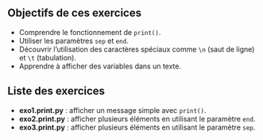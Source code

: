 ## Objectifs de ces exercices
- Comprendre le fonctionnement de `print()`.
- Utiliser les paramètres `sep` et `end`.
- Découvrir l’utilisation des caractères spéciaux comme `\n` (saut de ligne) et `\t` (tabulation).
- Apprendre à afficher des variables dans un texte.

## Liste des exercices
- **exo1.print.py** : afficher un message simple avec `print()`.
- **exo2.print.py** : afficher plusieurs éléments en utilisant le paramètre `end`.
- **exo3.print.py** : afficher plusieurs éléments en utilisant le paramètre `sep`.
